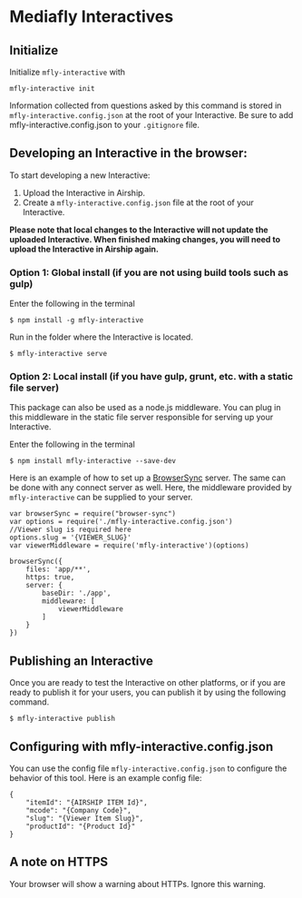 # Mediafly Interactives

## Initialize

Initialize `mfly-interactive` with

	mfly-interactive init

Information collected from questions asked by this command is stored in `mfly-interactive.config.json` at the root of your Interactive. Be sure to add mfly-interactive.config.json to your `.gitignore` file.

## Developing an Interactive in the browser:

To start developing a new Interactive:

1. Upload the Interactive in Airship.
2. Create a `mfly-interactive.config.json` file at the root of your Interactive.

**Please note that local changes to the Interactive will not update the uploaded Interactive. When finished making changes, you will need to upload the Interactive in Airship again.**

### Option 1: Global install (if you are not using build tools such as gulp)

Enter the following in the terminal

```
$ npm install -g mfly-interactive
```

Run in the folder where the Interactive is located.


	$ mfly-interactive serve


### Option 2: Local install (if you have gulp, grunt, etc. with a static file server)

This package can also be used as a node.js middleware. You can plug in this middleware in the static file server responsible for serving up your Interactive.


Enter the following in the terminal


	$ npm install mfly-interactive --save-dev


Here is an example of how to set up a [BrowserSync](http://www.browsersync.io/) server. The same can be done with any connect server as well. Here, the middleware provided by `mfly-interactive` can be supplied to your server.


	var browserSync = require("browser-sync")
	var options = require('./mfly-interactive.config.json')
	//Viewer slug is required here
	options.slug = '{VIEWER_SLUG}'
	var viewerMiddleware = require('mfly-interactive')(options)
	
	browserSync({
		files: 'app/**',
		https: true,
		server: {
			baseDir: './app',
			middleware: [
				viewerMiddleware
			]
		}
	})

## Publishing an Interactive

Once you are ready to test the Interactive on other platforms, or if you are ready to publish it for your users, you can publish it by using the following command.


	$ mfly-interactive publish


## Configuring with mfly-interactive.config.json

 You can use the config file `mfly-interactive.config.json` to configure the behavior of this tool. Here is an example config file:


	{
		"itemId": "{AIRSHIP ITEM Id}",
		"mcode": "{Company Code}",
		"slug": "{Viewer Item Slug}",
		"productId": "{Product Id}"
	}

## A note on HTTPS
Your browser will show a warning about HTTPs. Ignore this warning.
